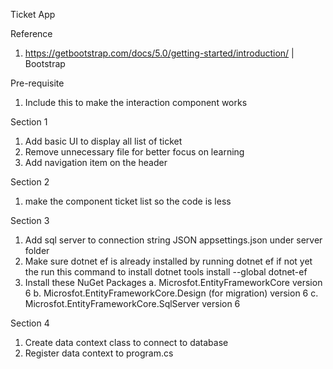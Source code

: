 Ticket App

Reference 
1. https://getbootstrap.com/docs/5.0/getting-started/introduction/ | Bootstrap 

Pre-requisite
1. Include this <script src="https://cdn.jsdelivr.net/npm/bootstrap@5.0.2/dist/js/bootstrap.bundle.min.js" integrity="sha384-MrcW6ZMFYlzcLA8Nl+NtUVF0sA7MsXsP1UyJoMp4YLEuNSfAP+JcXn/tWtIaxVXM" crossorigin="anonymous"></script>
   to make the interaction component works

Section 1
1. Add basic UI to display all list of ticket
2. Remove unnecessary file for better focus on learning
3. Add navigation item on the header

Section 2
1. make the component ticket list so the code is less

Section 3
1. Add sql server to connection string JSON appsettings.json  under server folder
2. Make sure dotnet ef is already installed by running dotnet ef if not yet the run this command to install
   dotnet tools install --global dotnet-ef
3. Install these NuGet Packages
   a. Microsfot.EntityFrameworkCore version 6
   b. Microsfot.EntityFrameworkCore.Design (for migration) version 6
   c. Microsfot.EntityFrameworkCore.SqlServer version 6

Section 4
1. Create data context class to connect to database
2. Register data context to program.cs